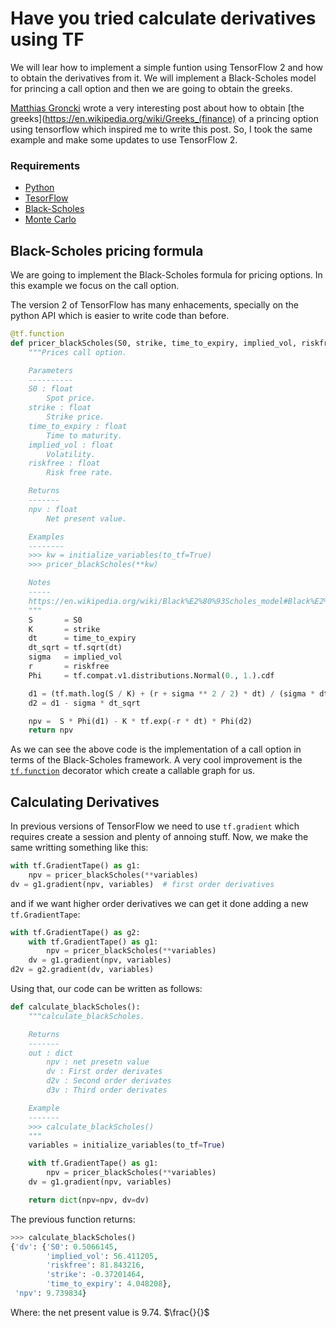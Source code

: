 # Have you tried calculate derivatives using TF

We will lear how to implement a simple funtion using TensorFlow 2 and how
to obtain the derivatives from it. We will implement a Black-Scholes model
for princing a call option and then we are going to obtain the greeks.

[Matthias Groncki](https://ipythonquant.wordpress.com/2018/05/22/tensorflow-meets-quantitative-finance-pricing-exotic-options-with-monte-carlo-simulations-in-tensorflow/) wrote a very interesting post
about how to obtain [the greeks](https://en.wikipedia.org/wiki/Greeks_(finance)
of a princing option using tensorflow which inspired me to write this post. So,
I took the same example and make some updates to use TensorFlow 2.

### Requirements

* [Python](https://www.python.org/)
* [TesorFlow](https://www.tensorflow.org/api_docs/python/tf)
* [Black-Scholes](https://en.wikipedia.org/wiki/Black%E2%80%93Scholes_model)
* [Monte Carlo](https://en.wikipedia.org/wiki/Monte_Carlo_methods_for_option_pricing)

## Black-Scholes pricing formula

We are going to implement the Black-Scholes formula for pricing options. In
this example we focus on the call option.

The version 2 of TensorFlow has many enhacements, specially on the python
API which is easier to write code than before.

```python
@tf.function
def pricer_blackScholes(S0, strike, time_to_expiry, implied_vol, riskfree):
    """Prices call option.

    Parameters
    ----------
    S0 : float
        Spot price.
    strike : float
        Strike price.
    time_to_expiry : float
        Time to maturity.
    implied_vol : float
        Volatility.
    riskfree : float
        Risk free rate.

    Returns
    -------
    npv : float
        Net present value.

    Examples
    --------
    >>> kw = initialize_variables(to_tf=True)
    >>> pricer_blackScholes(**kw)

    Notes
    -----
    https://en.wikipedia.org/wiki/Black%E2%80%93Scholes_model#Black%E2%80%93Scholes_formula
    """
    S       = S0
    K       = strike
    dt      = time_to_expiry
    dt_sqrt = tf.sqrt(dt)
    sigma   = implied_vol
    r       = riskfree
    Phi     = tf.compat.v1.distributions.Normal(0., 1.).cdf

    d1 = (tf.math.log(S / K) + (r + sigma ** 2 / 2) * dt) / (sigma * dt_sqrt)
    d2 = d1 - sigma * dt_sqrt

    npv =  S * Phi(d1) - K * tf.exp(-r * dt) * Phi(d2)
    return npv
```

As we can see the above code is the implementation of a call option in terms of
the Black-Scholes framework. A very cool improvement is the
[`tf.function`](https://www.tensorflow.org/api_docs/python/tf/function)
decorator which create a callable graph for us.

## Calculating Derivatives

In previous versions of TensorFlow we need to use `tf.gradient` which requires
create a session and plenty of annoing stuff. Now, we make the same writting
something like this:

```python
with tf.GradientTape() as g1:
	npv = pricer_blackScholes(**variables)
dv = g1.gradient(npv, variables)  # first order derivatives
```

and if we want higher order derivatives we can get it done adding a
new `tf.GradientTape`:

```python
with tf.GradientTape() as g2:
	with tf.GradientTape() as g1:
		npv = pricer_blackScholes(**variables)
	dv = g1.gradient(npv, variables)
d2v = g2.gradient(dv, variables)
```

Using that, our code can be written as follows:

```python
def calculate_blackScholes():
    """calculate_blackScholes.

    Returns
    -------
    out : dict
        npv : net presetn value
        dv : First order derivates
        d2v : Second order derivates
        d3v : Third order derivates

    Example
    -------
    >>> calculate_blackScholes()
    """
    variables = initialize_variables(to_tf=True)

    with tf.GradientTape() as g1:
	    npv = pricer_blackScholes(**variables)
    dv = g1.gradient(npv, variables)

    return dict(npv=npv, dv=dv)
```

The previous function returns:

```python
>>> calculate_blackScholes()
{'dv': {'S0': 0.5066145,
        'implied_vol': 56.411205,
        'riskfree': 81.843216,
        'strike': -0.37201464,
        'time_to_expiry': 4.048208},
 'npv': 9.739834}
```

Where:
the net present value is 9.74.
$\frac{}{}$

